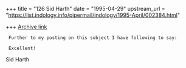 +++
title = "126 Sid Harth"
date = "1995-04-29"
upstream_url = "https://list.indology.info/pipermail/indology/1995-April/002384.html"

+++
[Archive link](https://list.indology.info/pipermail/indology/1995-April/002384.html)

     Further to my posting on this subject I have following to say:

     Excellent!

Sid Harth







